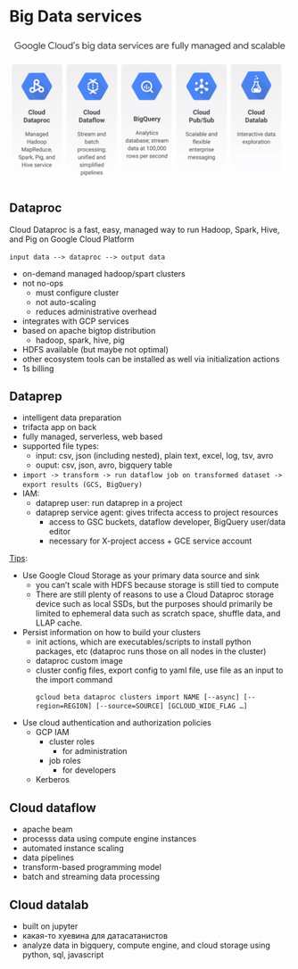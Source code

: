 # Big Data services

![alt](./images/big-data-services.png)

## Dataproc

Cloud Dataproc is a fast, easy, managed way to run Hadoop, Spark, Hive, and Pig on Google Cloud Platform

`input data --> dataproc --> output data`

- on-demand managed hadoop/spart clusters
- not no-ops
    - must configure cluster
    - not auto-scaling
    - reduces administrative overhead
- integrates with GCP services
- based on apache bigtop distribution
    - hadoop, spark, hive, pig
- HDFS available (but maybe not optimal)
- other ecosystem tools can be installed as well via initialization actions
- 1s billing

## Dataprep

- intelligent data preparation
- trifacta app on back
- fully managed, serverless, web based
- supported file types:
    - input: csv, json (including nested), plain text, excel, log, tsv, avro
    - ouput: csv, json, avro, bigquery table
- `import -> transform -> run dataflow job on transformed dataset -> export results (GCS, BigQuery)`
- IAM:
    - dataprep user: run dataprep in a project
    - dataprep service agent: gives trifecta access to project resources
        - access to GSC buckets, dataflow developer, BigQuery user/data editor
        - necessary for X-project access + GCE service account

[Tips](https://cloud.google.com/blog/products/data-analytics/10-tips-for-building-long-running-clusters-using-cloud-dataproc):
- Use Google Cloud Storage as your primary data source and sink
    - you can’t scale with HDFS because storage is still tied to compute
    - There are still plenty of reasons to use a Cloud Dataproc storage device such as local SSDs, but  the purposes should primarily be limited to ephemeral data such as scratch space, shuffle data, and LLAP cache.
- Persist information on how to build your clusters
    - init actions, which are executables/scripts to install python packages, etc (dataproc runs those on all nodes in the cluster)
    - dataproc custom image
    - cluster config files, export config to yaml file, use file as an input to the import command
        ```
        gcloud beta dataproc clusters import NAME [--async] [--region=REGION] [--source=SOURCE] [GCLOUD_WIDE_FLAG …]
        ````
- Use cloud authentication and authorization policies
    - GCP IAM
        - cluster roles
            - for administration
        - job roles
            - for developers
    - Kerberos

## Cloud dataflow

- apache beam
- processs data using compute engine instances
- automated instance scaling
- data pipelines
- transform-based programming model
- batch and streaming data processing

## Cloud datalab

- built on jupyter
- какая-то хуевина для датасатанистов
- analyze data in bigquery, compute engine, and cloud storage using python, sql, javascript
